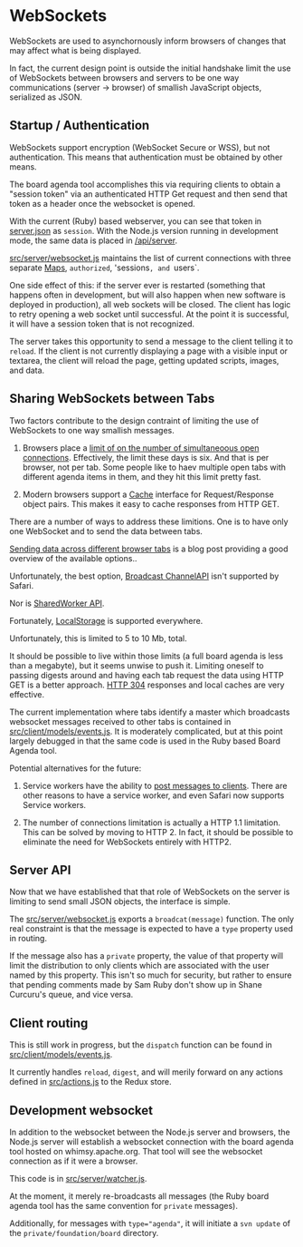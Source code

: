# WebSockets

WebSockets are used to asynchornously inform browsers of changes that
may affect what is being displayed.

In fact, the current design point is outside the initial handshake limit the
use of WebSockets between browsers and servers to be one way communications
(server -> browser) of smallish JavaScript objects, serialized as JSON.

## Startup / Authentication

WebSockets support encryption (WebSocket Secure or WSS), but not authentication.
This means that authentication must be obtained by other means.

The board agenda tool accomplishes this via requiring clients to obtain
a "session token" via an authenticated HTTP Get request and then send
that token as a header once the websocket is opened.

With the current (Ruby) based webserver, you can see that token in
[server.json](https://whimsy.apache.org/board/agenda/server.json) as
`session`.  With the Node.js version running in development mode, the same
data is placed in [/api/server](http://localhost:3000/api/server).

[src/server/websocket.js](../../src/server/websocket.js) maintains
the list of current connections with three separate
[Maps](https://developer.mozilla.org/en-US/docs/Web/JavaScript/Reference/Global_Objects/Map), `authorized`, 'sessions`, and `users`.

One side effect of this: if the server ever is restarted (something that
happens often in development, but will also happen when new software is
deployed in production), all web sockets will be closed.  The client has
logic to retry opening a web socket until successful.  At the point it is
successful, it will have a session token that is not recognized.

The server takes this opportunity to send a message to the client telling it
to `reload`.  If the client is not currently displaying a page with a visible
input or textarea, the client will reload the page, getting updated
scripts, images, and data.

## Sharing WebSockets between Tabs

Two factors contribute to the design contraint of limiting the use of
WebSockets to one way smallish messages.

  1. Browsers place a 
     [limit of on the number of simultaneoous open connections](https://stackoverflow.com/a/985704).
     Effectively, the limit these days is six.  And that is per browser, not
     per tab.  Some people like to haev multiple open tabs with different
     agenda items in them, and they hit this limit pretty fast.

  2. Modern browsers support a
     [Cache](https://developer.mozilla.org/en-US/docs/Web/API/Cache)
     interface for Request/Response object pairs.  This makes it easy to
     cache responses from HTTP GET.

There are a number of ways to address these limitions.  One is to have only
one WebSocket and to send the data between tabs.

[Sending data across different browser tabs](https://blog.arnellebalane.com/sending-data-across-different-browser-tabs-6225daac93ec)
 is a blog post providing a good overview of the available options..

Unfortunately, the best option,
[Broadcast ChannelAPI](https://developer.mozilla.org/en-US/docs/Web/API/Broadcast_Channel_API)
isn't supported by Safari.

Nor is [SharedWorker API](https://developer.mozilla.org/en-US/docs/Web/API/SharedWorker).

Fortunately, [LocalStorage](https://developer.mozilla.org/en-US/docs/Web/API/Window/localStorage) is supported everywhere.

Unfortunately, this is limited to 5 to 10 Mb, total.

It should be possible to live within those limits (a full board agenda is less
than a megabyte), but it seems unwise to push it.  Limiting oneself to passing
digests around and having each tab request the data using HTTP GET is
a better approach.  [HTTP 304](https://httpstatuses.com/304) responses and
local caches are very effective.

The current implementation where tabs identify a master which broadcasts
websocket messages received to other tabs is contained in
[src/client/models/events.js](../..src/client/models/events.js).  It is
moderately complicated, but at this point largely debugged in that the
same code is used in the Ruby based Board Agenda tool.

Potential alternatives for the future:

1) Service workers have the ability to
   [post messages to clients](https://developer.mozilla.org/en-US/docs/Web/API/Client/postMessage).
   There are other reasons to have a service worker, and even Safari now
   supports Service workers.

2) The number of connections limitation is actually a HTTP 1.1 limitation.
   This can be solved by moving to HTTP 2.  In fact, it should be possible
   to eliminate the need for WebSockets entirely with HTTP2.
    
## Server API

Now that we have established that that role of WebSockets on the server
is limiting to send small JSON objects, the interface is simple.

The [src/server/websocket.js](../../src/server/websocket.js) exports
a `broadcat(message)` function.  The only real constraint is that the
message is expected to have a `type` property used in routing.

If the message also has a `private` property, the value of that property
will limit the distribution to only clients which are associated with
the user named by this property.  This isn't so much for security, but
rather to ensure that pending comments made by Sam Ruby don't show up
in Shane Curcuru's queue, and vice versa.

## Client routing

This is still work in progress, but the `dispatch` function can be found in
[src/client/models/events.js](../../src/client/models/events.js).

It currently handles `reload`, `digest`, and will merily forward on
any actions defined in [src/actions.js](../../src/actions.js) to the
Redux store.

## Development websocket

In addition to the websocket between the Node.js server and browsers,
the Node.js server will establish a websocket connection with the
board agenda tool hosted on whimsy.apache.org.  That tool will see the
websocket connection as if it were a browser.

This code is in
[src/server/watcher.js](../src/server/watcher.js).

At the moment, it merely re-broadcasts all messages (the Ruby board agenda
tool has the same convention for `private` messages).

Additionally, for messages with `type="agenda"`, it will initiate a
`svn update` of the `private/foundation/board` directory.
